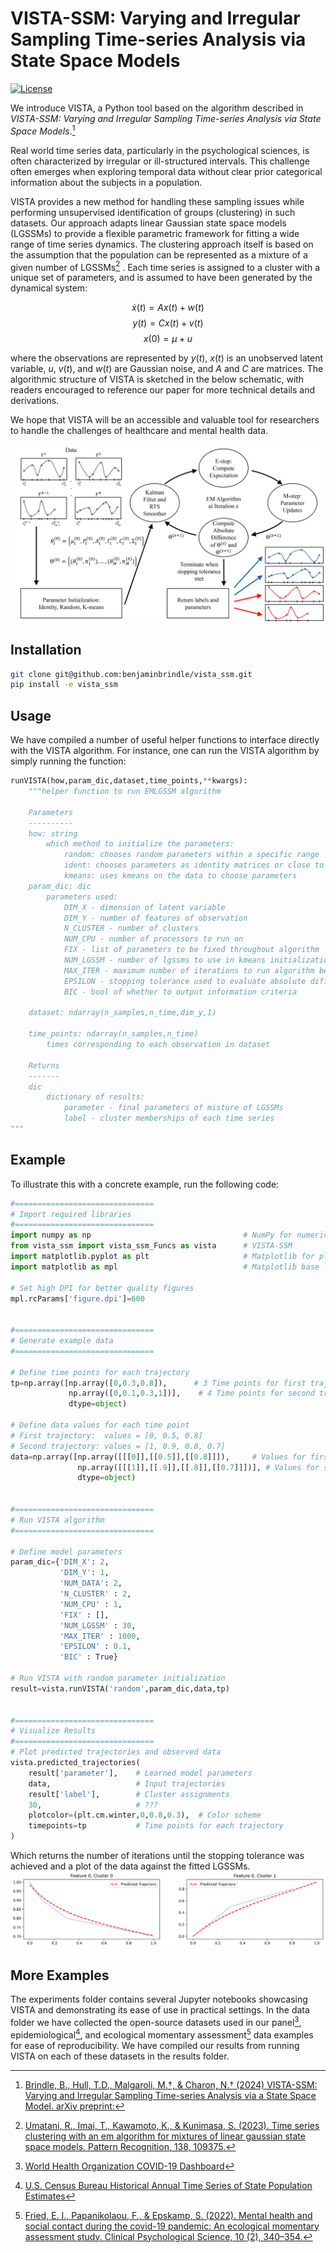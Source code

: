 # VISTA-SSM: Varying and Irregular Sampling Time-series Analysis via State Space Models

[![License](https://img.shields.io/badge/license-MIT-blue.svg)](https://github.com/benjaminbrindle/vista_ssm/blob/main/LICENSE)

We introduce VISTA, a Python tool based on the algorithm described in _VISTA-SSM: Varying and Irregular Sampling Time-series Analysis via State Space Models_.[^1] 

Real world time series data, particularly in the psychological sciences, is often characterized by irregular or ill-structured intervals. This challenge often emerges when exploring temporal data without clear prior categorical information about the subjects in a population. 

VISTA provides a new method for handling these sampling issues while performing unsupervised identification of groups (clustering) in such datasets. Our approach adapts linear Gaussian state space models (LGSSMs) to provide a flexible parametric framework for fitting a wide range of time series dynamics. The clustering approach itself is based on the assumption that the population can be represented as a mixture of a given number of LGSSMs[^2] . Each time series is assigned to a cluster with a unique set of parameters, and is assumed to have been generated by the dynamical system:

$$\dot x(t) = Ax(t) + w(t)$$$$y(t) = C x(t) + v(t)$$$$x(0) = \mu + u$$

where the observations are represented by $y(t)$, $x(t)$ is an unobserved latent variable, $u$, $v(t)$, and $w(t)$ are Gaussian noise, and $A$ and $C$ are matrices. The algorithmic structure of VISTA is sketched in the below schematic, with readers encouraged to reference our paper for more technical details and derivations.

We hope that VISTA will be an accessible and valuable tool for researchers to handle the challenges of healthcare and mental health data.


![VISTA Schematic](https://github.com/benjaminbrindle/vista_ssm/blob/main/schematic.jpg)

## Installation 
```bash
git clone git@github.com:benjaminbrindle/vista_ssm.git
pip install -e vista_ssm
```

## Usage

We have compiled a number of useful helper functions to interface directly with the VISTA algorithm. For instance, one can run the VISTA algorithm by simply running the function:
```python
runVISTA(how,param_dic,dataset,time_points,**kwargs):
    """helper function to run EMLGSSM algorithm

    Parameters
    ----------
    how: string
        which method to initialize the parameters:
            random: chooses random parameters within a specific range
            ident: chooses parameters as identity matrices or close to them
            kmeans: uses kmeans on the data to choose parameters
    param_dic: dic
        parameters used:
            DIM_X - dimension of latent variable
            DIM_Y - number of features of observation
            N_CLUSTER - number of clusters
            NUM_CPU - number of processors to run on
            FIX - list of parameters to be fixed throughout algorithm
            NUM_LGSSM - number of lgssms to use in kmeans initialization for each time series
            MAX_ITER - maximum number of iterations to run algorithm before termination
            EPSILON - stopping tolerance used to evaluate absolute difference among parameters between steps
            BIC - bool of whether to output information criteria
            
    dataset: ndarray(n_samples,n_time,dim_y,1)

    time_points: ndarray(n_samples,n_time)
        times corresponding to each observation in dataset

    Returns
    -------
    dic
        dictionary of results:
            parameter - final parameters of misture of LGSSMs
            label - cluster memberships of each time series
"""
```

## Example

To illustrate this with a concrete example, run the following code:

```python
#===============================
# Import required libraries
#===============================
import numpy as np                                  # NumPy for numerical computations
from vista_ssm import vista_ssm_Funcs as vista      # VISTA-SSM
import matplotlib.pyplot as plt                     # Matplotlib for plotting
import matplotlib as mpl                            # Matplotlib base library

# Set high DPI for better quality figures
mpl.rcParams['figure.dpi']=600                    


#===============================
# Generate example data
#===============================

# Define time points for each trajectory
tp=np.array([np.array([0,0.3,0.8]),      # 3 Time points for first trajectory
             np.array([0,0.1,0.3,1])],    # 4 Time points for second trajectory
             dtype=object)

# Define data values for each time point
# First trajectory:  values = [0, 0.5, 0.8]
# Second trajectory: values = [1, 0.9, 0.8, 0.7]
data=np.array([np.array([[[0]],[[0.5]],[[0.8]]]),     # Values for first trajectory
               np.array([[[1]],[[.9]],[[.8]],[[0.7]]])], # Values for second trajectory
               dtype=object)   


#===============================
# Run VISTA algorithm
#===============================

# Define model parameters
param_dic={'DIM_X': 2,
           'DIM_Y': 1,
           'NUM_DATA': 2,
           'N_CLUSTER' : 2,
           'NUM_CPU' : 1,
           'FIX' : [],
           'NUM_LGSSM' : 30,
           'MAX_ITER' : 1000,
           'EPSILON' : 0.1,
           'BIC' : True}

# Run VISTA with random parameter initialization
result=vista.runVISTA('random',param_dic,data,tp)


#===============================
# Visualize Results
#===============================
# Plot predicted trajectories and observed data 
vista.predicted_trajectories(
    result['parameter'],    # Learned model parameters
    data,                   # Input trajectories
    result['label'],        # Cluster assignments
    30,                     # ???
    plotcolor=(plt.cm.winter,0,0.8,0.3),  # Color scheme
    timepoints=tp           # Time points for each trajectory
)
```
Which returns the number of iterations until the stopping tolerance was achieved and a plot of the data against the fitted LGSSMs.
![VISTA Example](https://github.com/benjaminbrindle/vista_ssm/blob/main/example.png)

## More Examples

The experiments folder contains several Jupyter notebooks showcasing VISTA and demonstrating its ease of use in practical settings. In the data folder we have collected the open-source datasets used in our panel[^3], epidemiological[^4], and ecological momentary assessment[^5] data examples for ease of reproducibility. We have compiled our results from running VISTA on each of these datasets in the results folder.

[^1]: [Brindle, B., Hull, T.D., Malgaroli, M.†, & Charon, N.† (2024) VISTA-SSM: Varying and Irregular Sampling Time-series Analysis via a State Space Model. arXiv preprint:](https://LINK)

[^2]: [Umatani, R., Imai, T., Kawamoto, K., & Kunimasa, S. (2023). Time series clustering with
an em algorithm for mixtures of linear gaussian state space models. Pattern
Recognition, 138, 109375.](https://github.com/ur17/em_mlgssm)

[^3]: [World Health Organization COVID-19 Dashboard](https://data.who.int/dashboards/covid19)

[^4]: [U.S. Census Bureau Historical Annual Time Series of State Population Estimates](https://web.archive.org/web/20040220002039/https://eire.census.gov/popest/archives/state/st_stts.php)

[^5]: [Fried, E. I., Papanikolaou, F., & Epskamp, S. (2022). Mental health and social contact
during the covid-19 pandemic: An ecological momentary assessment study. Clinical
Psychological Science, 10 (2), 340–354.](https://osf.io/erp7v/files/osfstorage)
